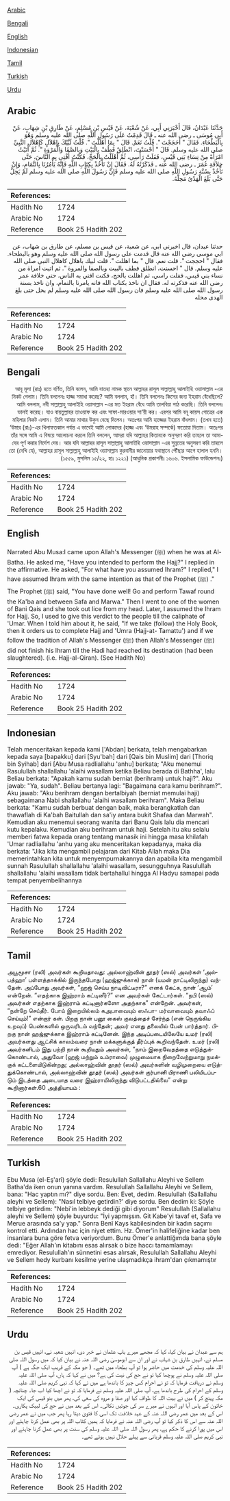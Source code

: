 [Arabic](#arabic)

[Bengali](#bengali)

[English](#english)

[Indonesian](#indonesian)

[Tamil](#tamil)

[Turkish](#turkish)

[Urdu](#urdu)

## Arabic


<div dir="rtl" lang="ar" style={{fontSize:'larger',backgroundColor:'#f8f9fa',padding:20}}>
حَدَّثَنَا عَبْدَانُ، قَالَ أَخْبَرَنِي أَبِي، عَنْ شُعْبَةَ، عَنْ قَيْسِ بْنِ مُسْلِمٍ، عَنْ طَارِقِ بْنِ شِهَابٍ، عَنْ أَبِي مُوسَى ـ رضى الله عنه ـ قَالَ قَدِمْتُ عَلَى رَسُولِ اللَّهِ صلى الله عليه وسلم وَهُوَ بِالْبَطْحَاءِ‏.‏ فَقَالَ ‏"‏ أَحَجَجْتَ ‏"‏‏.‏ قُلْتُ نَعَمْ‏.‏ قَالَ ‏"‏ بِمَا أَهْلَلْتَ ‏"‏‏.‏ قُلْتُ لَبَّيْكَ بِإِهْلاَلٍ كَإِهْلاَلِ النَّبِيِّ صلى الله عليه وسلم‏.‏ قَالَ ‏"‏ أَحْسَنْتَ، انْطَلِقْ فَطُفْ بِالْبَيْتِ وَبِالصَّفَا وَالْمَرْوَةِ ‏"‏‏.‏ ثُمَّ أَتَيْتُ امْرَأَةً مِنْ نِسَاءِ بَنِي قَيْسٍ، فَفَلَتْ رَأْسِي، ثُمَّ أَهْلَلْتُ بِالْحَجِّ، فَكُنْتُ أُفْتِي بِهِ النَّاسَ، حَتَّى خِلاَفَةِ عُمَرَ ـ رضى الله عنه ـ فَذَكَرْتُهُ لَهُ‏.‏ فَقَالَ إِنْ نَأْخُذْ بِكِتَابِ اللَّهِ فَإِنَّهُ يَأْمُرُنَا بِالتَّمَامِ، وَإِنْ نَأْخُذْ بِسُنَّةِ رَسُولِ اللَّهِ صلى الله عليه وسلم فَإِنَّ رَسُولَ اللَّهِ صلى الله عليه وسلم لَمْ يَحِلَّ حَتَّى بَلَغَ الْهَدْىُ مَحِلَّهُ‏.‏
</div>
<div style={{backgroundColor:'#f8f9fa',padding:20, marginBottom: 10}}><table> <thead> <tr> <th>References:</th> <th></th> </tr> </thead> <tbody><tr><td>Hadith No</td><td>1724</td></tr><tr><td>Arabic No</td><td>1724</td></tr><tr><td>Reference</td><td>Book 25 Hadith 202</td></tr></tbody></table></div>


<div dir="rtl" lang="ar" style={{fontSize:'larger',backgroundColor:'#f8f9fa',padding:20}}>
حدثنا عبدان، قال اخبرني ابي، عن شعبة، عن قيس بن مسلم، عن طارق بن شهاب، عن ابي موسى رضى الله عنه قال قدمت على رسول الله صلى الله عليه وسلم وهو بالبطحاء. فقال " احججت ". قلت نعم. قال " بما اهللت ". قلت لبيك باهلال كاهلال النبي صلى الله عليه وسلم. قال " احسنت، انطلق فطف بالبيت وبالصفا والمروة ". ثم اتيت امراة من نساء بني قيس، ففلت راسي، ثم اهللت بالحج، فكنت افتي به الناس، حتى خلافة عمر رضى الله عنه فذكرته له. فقال ان ناخذ بكتاب الله فانه يامرنا بالتمام، وان ناخذ بسنة رسول الله صلى الله عليه وسلم فان رسول الله صلى الله عليه وسلم لم يحل حتى بلغ الهدى محله
</div>
<div style={{backgroundColor:'#f8f9fa',padding:20, marginBottom: 10}}><table> <thead> <tr> <th>References:</th> <th></th> </tr> </thead> <tbody><tr><td>Hadith No</td><td>1724</td></tr><tr><td>Arabic No</td><td>1724</td></tr><tr><td>Reference</td><td>Book 25 Hadith 202</td></tr></tbody></table></div>

## Bengali


<div dir="rtl" lang="bn" style={{fontSize:'larger',backgroundColor:'#f8f9fa',padding:20}}>
আবূ মূসা (রাঃ) হতে বর্ণিত, তিনি বলেন, আমি বাতহা নামক স্থানে আল্লাহর রাসূল সাল্লাল্লাহু আলাইহি ওয়াসাল্লাম -এর নিকট গেলাম। তিনি বললেনঃ হাজ্জ সমাধা করেছ? আমি বললাম, হাঁ। তিনি বললেনঃ কিসের জন্য ইহরাম বেঁধেছিলে? আমি বললাম, নবী সাল্লাল্লাহু আলাইহি ওয়াসাল্লাম -এর মত ইহরাম বেঁধে আমি তালবিয়া পাঠ করেছি। তিনি বললেনঃ ভালই করেছ। যাও বায়তুল্লাহর তাওয়াফ কর এবং সাফা-মারওয়ার সা‘য়ী কর। এরপর আমি বনূ কায়স গোত্রের এক মহিলার নিকট এলাম। তিনি আমার মাথার উকুন বেছে দিলেন। অতঃপর আমি হাজ্জের ইহরাম বাঁধলাম। (তখন হতে) ‘উমার (রাঃ)-এর খিলাফতকাল পর্যন্ত এ ভাবেই আমি লোকদের (হাজ্জ এবং ‘উমরাহ সম্পর্কে) ফতোয়া দিতাম। অতঃপর তাঁর সঙ্গে আমি এ বিষয়ে আলোচনা করলে তিনি বললেন, আমরা যদি আল্লাহর কিতাবকে অনুসরণ করি তাহলে তা আমাদের পূর্ণ করার নির্দেশ দেয়। আর যদি আল্লাহর রাসূল সাল্লাল্লাহু আলাইহি ওয়াসাল্লাম -এর সুন্নতের অনুসরণ করি তাহলে তো (দেখি যে), আল্লাহর রাসূল সাল্লাল্লাহু আলাইহি ওয়াসাল্লাম কুরবানীর জানোয়ার যথাস্থানে পৌঁছার আগে হালাল হননি। (১৫৫৯, মুসলিম ১৫/২২, হাঃ ১২২১) (আধুনিক প্রকাশনীঃ ১৬০৬. ইসলামিক ফাউন্ডেশনঃ)
</div>
<div style={{backgroundColor:'#f8f9fa',padding:20, marginBottom: 10}}><table> <thead> <tr> <th>References:</th> <th></th> </tr> </thead> <tbody><tr><td>Hadith No</td><td>1724</td></tr><tr><td>Arabic No</td><td>1724</td></tr><tr><td>Reference</td><td>Book 25 Hadith 202</td></tr></tbody></table></div>

## English


<div dir="ltr" lang="en" style={{fontSize:'larger',backgroundColor:'#f8f9fa',padding:20}}>
Narrated Abu Musa:I came upon Allah's Messenger (ﷺ) when he was at Al-Batha. He asked me, "Have you intended to perform the Hajj?" I replied in the affirmative. He asked, "For what have you assumed lhram?" I replied," I have assumed Ihram with the same intention as that of the Prophet (ﷺ) ." The Prophet (ﷺ) said, "You have done well! Go and perform Tawaf round the Ka'ba and between Safa and Marwa." Then I went to one of the women of Bani Qais and she took out lice from my head. Later, I assumed the Ihram for Hajj. So, I used to give this verdict to the people till the caliphate of 'Umar. When I told him about it, he said, "If we take (follow) the Holy Book, then it orders us to complete Hajj and 'Umra (Hajj-at- Tamattu') and if we follow the tradition of Allah's Messenger (ﷺ) then Allah's Messenger (ﷺ) did not finish his lhram till the Hadi had reached its destination (had been slaughtered). (i.e. Hajj-al-Qiran). (See Hadith No)
</div>
<div style={{backgroundColor:'#f8f9fa',padding:20, marginBottom: 10}}><table> <thead> <tr> <th>References:</th> <th></th> </tr> </thead> <tbody><tr><td>Hadith No</td><td>1724</td></tr><tr><td>Arabic No</td><td>1724</td></tr><tr><td>Reference</td><td>Book 25 Hadith 202</td></tr></tbody></table></div>

## Indonesian


<div dir="ltr" lang="id" style={{fontSize:'larger',backgroundColor:'#f8f9fa',padding:20}}>
Telah menceritakan kepada kami ['Abdan] berkata, telah mengabarkan kepada saya [bapakku] dari [Syu'bah] dari [Qais bin Muslim] dari [Thoriq bin Syihab] dari [Abu Musa radliallahu 'anhu] berkata; "Aku menemui Rasulullah shallallahu 'alaihi wasallam ketika Beliau berada di Bathha', lalu Beliau berkata: "Apakah kamu sudah berniat (berihram) untuk haji?". Aku jawab: "Ya, sudah". Beliau bertanya lagi: "Bagaimana cara kamu berihram?". Aku jawab: "Aku berihram dengan bertalbiyah (berniat memulai haji) sebagaimana Nabi shallallahu 'alaihi wasallam berihram". Maka Beliau berkata: "Kamu sudah berbuat dengan baik, maka berangkatlah dan thawaflah di Ka'bah Baitullah dan sa'iy antara bukit Shafaa dan Marwah". Kemudian aku menemui seorang wanita dari Banu Qais lalu dia mencari kutu kepalaku. Kemudian aku berihram untuk haji. Setelah itu aku selalu memberi fatwa kepada orang tentang manasik ini hingga masa khilafah 'Umar radliallahu 'anhu yang aku menceritakan kepadanya, maka dia berkata: "Jika kita mengambil pelajaran dari Kitab Allah maka Dia memerintahkan kita untuk menyempurnakannya dan apabila kita mengambil sunnah Rasulullah shallallahu 'alaihi wasallam, sesungguhnya Rasulullah shallallahu 'alaihi wasallam tidak bertahallul hingga Al Hadyu samapai pada tempat penyembelihannya
</div>
<div style={{backgroundColor:'#f8f9fa',padding:20, marginBottom: 10}}><table> <thead> <tr> <th>References:</th> <th></th> </tr> </thead> <tbody><tr><td>Hadith No</td><td>1724</td></tr><tr><td>Arabic No</td><td>1724</td></tr><tr><td>Reference</td><td>Book 25 Hadith 202</td></tr></tbody></table></div>

## Tamil


<div dir="ltr" lang="ta" style={{fontSize:'larger',backgroundColor:'#f8f9fa',padding:20}}>
அபூமூசா (ரலி) அவர்கள் கூறியதாவது: அல்லாஹ்வின் தூதர் (ஸல்) அவர்கள் ‘அல்பத்ஹா’ பள்ளத்தாக்கில் இருந்தபோது (ஹஜ்ஜுக்காக) நான் (யமன் நாட்டிலிருந்து) வந்தேன். அப்போது அவர்கள், “ஹஜ் செய்ய நாடிவிட்டீரா?” எனக் கேட்க, நான் ‘ஆம்’ என்றேன். “எதற்காக இஹ்ராம் கட்டினீர்?” என அவர்கள் கேட்டார்கள். “நபி (ஸல்) அவர்கள் எதற்காக இஹ்ராம் கட்டினார்களோ அதற்காக” என்றேன். அவர்கள், “நன்றே செய்தீர். போய் இறையில்லம் கஅபாவையும் ஸஃபா- மர்வாவையும் தவாஃப் செய்யும்!” என்றார் கள். பிறகு நான் பனூ கைஸ் குலத்தைச் சேர்ந்த (என் நெருங்கிய உறவுப்) பெண்களில் ஒருவரிடம் வந்தேன்; அவர் எனது தலையில் பேன் பார்த்தார். பிறகு நான் ஹஜ்ஜுக்காக இஹ்ராம் கட்டினேன். இந்த அடிப்படையிலேயே உமர் (ரலி) அவர்களது ஆட்சிக் காலம்வரை நான் மக்களுக்குத் தீர்ப்புக் கூறிவந்தேன். உமர் (ரலி) அவர்களிடம் இது பற்றி நான் கூறியதும் அவர்கள், “நாம் இறைவேதத்தை எடுத்துக்கொண்டால், அதுவோ (ஹஜ் மற்றும் உம்ராவை) முழுமையாக நிறைவேற்றுமாறு நமக்குக் கட்டளையிடுகின்றது; அல்லாஹ்வின் தூதர் (ஸல்) அவர்களின் வழிமுறையை எடுத்துக்கொண்டால், அல்லாஹ்வின் தூதர் (ஸல்) அவர்கள் குர்பானி பிராணி பலியிடப்படும் இடத்தை அடையாத வரை இஹ்ராமிலிருந்து விடுபட்டதில்லை” என்று கூறினார்கள்.60 அத்தியாயம் :
</div>
<div style={{backgroundColor:'#f8f9fa',padding:20, marginBottom: 10}}><table> <thead> <tr> <th>References:</th> <th></th> </tr> </thead> <tbody><tr><td>Hadith No</td><td>1724</td></tr><tr><td>Arabic No</td><td>1724</td></tr><tr><td>Reference</td><td>Book 25 Hadith 202</td></tr></tbody></table></div>

## Turkish


<div dir="ltr" lang="tr" style={{fontSize:'larger',backgroundColor:'#f8f9fa',padding:20}}>
Ebu Musa (el-Eş'arî) şöyle dedi: Resulullah Sallallahu Aleyhi ve Sellem Batha'da iken onun yanına vardım. Resulullah Sallallahu Aleyhi ve Sellem, bana: "Hac yaptın mı?" diye sordu. Ben: Evet, dedim. Resulullah (Sallallahu aleyhi ve Sellem): "Nasıl telbiye getirdin?' diye sordu. Ben dedim ki: Şöyle telbiye getirdim: "Nebi'in lebbeyk dediği gibi diyorum" Resulullah (Sallallahu aleyhi ve Sellem) şöyle buyurdu: "İyi yapmışsın. Git Kabe'yi tavaf et, Safa ve Merue arasında sa'y yap." Sonra Benî Kays kabilesinden bir kadın saçımı kontrol etti. Ardından hac için niyet ettim. Hz. Ömer'in halifeliğine kadar ben insanlara buna göre fetva veriyordum. Bunu Ömer'e anlattiğımda bana şöyle dedi: "Eğer Allah'ın kitabını esas alırsak o bize haccı tamamlamayı emrediyor. Resulullah'ın sünnetini esas alırsak, Resulullah Sallallahu Aleyhi ve Sellem hedy kurbanı kesilme yerine ulaşmadıkça ihram'dan çıkmamıştır
</div>
<div style={{backgroundColor:'#f8f9fa',padding:20, marginBottom: 10}}><table> <thead> <tr> <th>References:</th> <th></th> </tr> </thead> <tbody><tr><td>Hadith No</td><td>1724</td></tr><tr><td>Arabic No</td><td>1724</td></tr><tr><td>Reference</td><td>Book 25 Hadith 202</td></tr></tbody></table></div>

## Urdu


<div dir="rtl" lang="ur" style={{fontSize:'larger',backgroundColor:'#f8f9fa',padding:20}}>
ہم سے عبدان نے بیان کیا، کہا کہ مجھے میرے باپ عثمان نے خبر دی، انہیں شعبہ نے، انہیں قیس بن مسلم نے، انہیں طارق بن شہاب نے اور ان سے ابوموسیٰ رضی اللہ عنہ نے بیان کیا کہ میں رسول اللہ صلی اللہ علیہ وسلم کی خدمت میں حاضر ہوا تو آپ بطحاء میں تھے۔ ( جو مکہ کے قریب ایک جگہ ہے ) آپ صلی اللہ علیہ وسلم نے پوچھا کیا تو نے حج کی نیت کی ہے؟ میں نے کہا کہ ہاں، آپ صلی اللہ علیہ وسلم نے دریافت فرمایا کہ تو نے احرام کس چیز کا باندھا ہے میں نے کہا کہ نبی کریم صلی اللہ علیہ وسلم کے احرام کی طرح باندھا ہے، آپ صلی اللہ علیہ وسلم نے فرمایا کہ تو نے اچھا کیا اب جا۔ چنانچہ ( مکہ پہنچ کر ) میں نے بیت اللہ کا طواف کیا اور صفا و مروہ کی سعی کی، پھر میں بنو قیس کی ایک خاتون کے پاس آیا اور انہوں نے میرے سر کی جوئیں نکالی۔ اس کے بعد میں نے حج کی لبیک پکاری۔ اس کے بعد میں عمر رضی اللہ عنہ کے عہد خلافت تک اسی کا فتویٰ دیتا رہا پھر جب میں نے عمر رضی اللہ عنہ سے اس کا ذکر کیا تو آپ رضی اللہ عنہ نے فرمایا کہ ہمیں کتاب اللہ پر بھی عمل کرنا چاہئے اور اس میں پورا کرنے کا حکم ہے، پھر رسول اللہ صلی اللہ علیہ وسلم کی سنت پر بھی عمل کرنا چاہئے اور نبی کریم صلی اللہ علیہ وسلم قربانی سے پہلے حلال نہیں ہوئے تھے۔
</div>
<div style={{backgroundColor:'#f8f9fa',padding:20, marginBottom: 10}}><table> <thead> <tr> <th>References:</th> <th></th> </tr> </thead> <tbody><tr><td>Hadith No</td><td>1724</td></tr><tr><td>Arabic No</td><td>1724</td></tr><tr><td>Reference</td><td>Book 25 Hadith 202</td></tr></tbody></table></div>